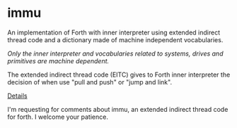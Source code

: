 # immu

An implementation of Forth with inner interpreter using extended indirect thread code and a dictionary made of machine independent vocabularies. 
  
_Only the inner interpreter and vocabularies related to systems, drives and primitives are machine dependent._

The extended indirect thread code (EITC) gives to Forth inner interpreter the decision of when use "pull and push" or "jump and link".

[Details](https://github.com/agsb/immu/blob/main/Details.md)

I'm requesting for comments about immu, an extended indirect thread code for forth. I welcome your patience.

